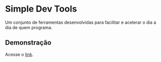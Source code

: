 # Simple Dev Tools

Um conjunto de ferramentas desenvolvidas para facilitar e acelerar o dia a dia de quem programa.

## Demonstração
Acesse o [link](https://edribeiro1.github.io/simple-dev-tools/).
